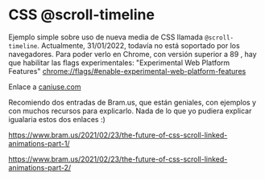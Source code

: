 # CSS @scroll-timeline

Ejemplo simple sobre uso de nueva media de CSS llamada <code>@scroll-timeline</code>. Actualmente, 31/01/2022, todavía no está soportado por los navegadores. Para poder verlo en Chrome, con versión superior a 89
, hay que habilitar las flags experimentales: "Experimental Web Platform Features" <a href="chrome://flags/#enable-experimental-web-platform-features">chrome://flags/#enable-experimental-web-platform-features</a>

Enlace a <a href="https://caniuse.com/css-scroll-timeline" target="_blank">caniuse.com</a>

Recomiendo dos entradas de Bram.us, que están geniales, con ejemplos y con muchos recursos para explicarlo. Nada de lo que yo pudiera explicar igualaria estos dos enlaces :)

<a href="https://www.bram.us/2021/02/23/the-future-of-css-scroll-linked-animations-part-1/" target="_blank">https://www.bram.us/2021/02/23/the-future-of-css-scroll-linked-animations-part-1/</a>

<a href="https://www.bram.us/2021/02/23/the-future-of-css-scroll-linked-animations-part-2/" target="_blank">https://www.bram.us/2021/02/23/the-future-of-css-scroll-linked-animations-part-2/</a>
